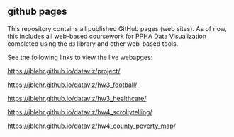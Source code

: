 ## github pages

This repository contains all published GitHub pages (web sites).  As of now, this includes all web-based coursework for PPHA Data Visualization completed using the `d3` library and other web-based tools.

See the following links to view the live webapges:

https://jblehr.github.io/dataviz/project/

https://jblehr.github.io/dataviz/hw3_football/

https://jblehr.github.io/dataviz/hw3_healthcare/

https://jblehr.github.io/dataviz/hw4_scrollytelling/

https://jblehr.github.io/dataviz/hw4_county_poverty_map/
